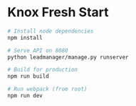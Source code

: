 # Knox Fresh Start

```bash
# Install node dependencies
npm install

# Serve API on 8080
python leadmanager/manage.py runserver

# Build for production
npm run build

# Run webpack (from root)
npm run dev
```

